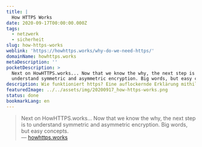 ```yaml
---
title: |
  How HTTPS Works
date: 2020-09-17T00:00:00.000Z
tags:
  - netzwerk
  - sicherheit
slug: how-https-works
weblink: 'https://howhttps.works/why-do-we-need-https/'
domainName: howhttps.works
metaDescription: ''
pocketDescription: >
  Next on HowHTTPS.works... Now that we know the why, the next step is to
  understand symmetric and asymmetric encryption. Big words, but easy concepts.
description: Wie funktioniert https? Eine auflockernde Erklärung mithilfe von Comics.
featuredImage: ../../assets/img/20200917_how-https-works.png
status: done
bookmarkLang: en
---
```

<blockquote>Next on HowHTTPS.works... Now that we know the why, the next step is to understand symmetric and asymmetric encryption. Big words, but easy concepts.
<footer>— <a href="https://howhttps.works/why-do-we-need-https/">howhttps.works</a></footer></blockquote>

